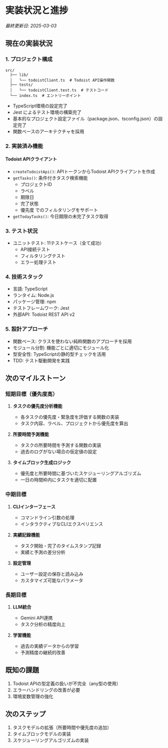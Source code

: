 # 実装状況と進捗

*最終更新日: 2025-03-03*

## 現在の実装状況

### 1. プロジェクト構成

```
src/
  ├── lib/
  │   └── todoistClient.ts  # Todoist API操作関数
  ├── tests/
  │   └── todoistClient.test.ts  # テストコード
  └── index.ts  # エントリーポイント
```

- TypeScript環境の設定完了
- Jest によるテスト環境の構築完了
- 基本的なプロジェクト設定ファイル（package.json、tsconfig.json）の設定完了
- 関数ベースのアーキテクチャを採用

### 2. 実装済み機能

#### Todoist APIクライアント

- `createTodoistApi()`: APIトークンからTodoist APIクライアントを作成
- `getTasks()`: 条件付きタスク検索機能
  - プロジェクトID
  - ラベル
  - 期限日
  - 完了状態
  - 優先度
  でのフィルタリングをサポート
- `getTodayTasks()`: 今日期限の未完了タスク取得

### 3. テスト状況

- ユニットテスト: 11テストケース（全て成功）
  - API接続テスト
  - フィルタリングテスト
  - エラー処理テスト

### 4. 技術スタック

- 言語: TypeScript
- ランタイム: Node.js
- パッケージ管理: npm
- テストフレームワーク: Jest
- 外部API: Todoist REST API v2

### 5. 設計アプローチ

- 関数ベース: クラスを使わない純粋関数のアプローチを採用
- モジュール分割: 機能ごとに適切にモジュール化
- 型安全性: TypeScriptの静的型チェックを活用
- TDD: テスト駆動開発を実践

## 次のマイルストーン

### 短期目標（優先度高）

1. **タスクの優先度分析機能**
   - 各タスクの優先度・緊急度を評価する関数の実装
   - タスク内容、ラベル、プロジェクトから優先度を算出

2. **所要時間予測機能**
   - タスクの所要時間を予測する関数の実装
   - 過去のログがない場合の仮定値の設定

3. **タイムブロック生成ロジック**
   - 優先度と所要時間に基づいたスケジューリングアルゴリズム
   - 一日の時間枠内にタスクを適切に配置

### 中期目標

1. **CLIインターフェース**
   - コマンドライン引数の処理
   - インタラクティブなCLIエクスペリエンス

2. **実績記録機能**
   - タスク開始・完了のタイムスタンプ記録
   - 実績と予測の差分分析

3. **設定管理**
   - ユーザー設定の保存と読み込み
   - カスタマイズ可能なパラメータ

### 長期目標

1. **LLM統合**
   - Gemini API連携
   - タスク分析の精度向上

2. **学習機能**
   - 過去の実績データからの学習
   - 予測精度の継続的改善

## 既知の課題

1. Todoist APIの型定義の扱いが不完全（any型の使用）
2. エラーハンドリングの改善が必要
3. 環境変数管理の強化

## 次のステップ

1. タスクモデルの拡張（所要時間や優先度の追加）
2. タイムブロックモデルの実装
3. スケジューリングアルゴリズムの実装